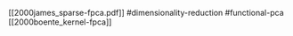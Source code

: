 [[2000james_sparse-fpca.pdf]]
#dimensionality-reduction #functional-pca
[[2000boente_kernel-fpca]]

